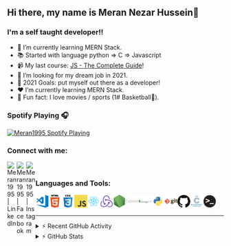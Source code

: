 ## Hi there, my name is Meran Nezar Hussein👋

### I'm a self taught developer!!

- 🌱 I’m currently learning MERN Stack.
- 📚 Started with language python => C => Javascript
- 📹 My last course: [JS - The Complete Guide][course]!
- 🙏 I’m looking for my dream job in 2021.
- 📌 2021 Goals: put myself out there as a developer!
- ❤️ I’m currently learning MERN Stack.
- 🐑 Fun fact: I love movies / sports (1# Basketball🤣).

### Spotify Playing 🎧

[<img src="https://open.spotify.com/playlist/5KFMcPXv4POsMHk3vMzOjG?si=Np7UH-J6Q8WBocVhmKR8Yg" alt="Meran1995 Spotify Playing" width="350" />](https://open.spotify.com/user/1160971406?si=T-EwgSJJREWmHL5bvYqhuQ)

### Connect with me:

[<img align="left" alt="Meran1995 | LinkedIn" width="22px" src="https://cdn.jsdelivr.net/npm/simple-icons@v3/icons/linkedin.svg" />][linkedin]
[<img align="left" alt="Meran1995 | Facebook" width="22px" src="https://cdn.jsdelivr.net/npm/simple-icons@v3/icons/twitter.svg" />][facebook]
[<img align="left" alt="Meran1995 | Instagram" width="22px" src="https://cdn.jsdelivr.net/npm/simple-icons@v3/icons/instagram.svg" />][instagram]

<br />

### Languages and Tools:

[<img align="left" alt="Visual Studio Code" width="30px" src="https://raw.githubusercontent.com/github/explore/80688e429a7d4ef2fca1e82350fe8e3517d3494d/topics/visual-studio-code/visual-studio-code.png" />][webdevplaylist]
[<img align="left" alt="HTML5" width="30px" src="https://raw.githubusercontent.com/github/explore/80688e429a7d4ef2fca1e82350fe8e3517d3494d/topics/html/html.png" />][webdevplaylist]
[<img align="left" alt="CSS3" width="30px" src="https://raw.githubusercontent.com/github/explore/80688e429a7d4ef2fca1e82350fe8e3517d3494d/topics/css/css.png" />][cssplaylist]
[<img align="left" alt="JavaScript" width="30px" src="https://raw.githubusercontent.com/github/explore/80688e429a7d4ef2fca1e82350fe8e3517d3494d/topics/javascript/javascript.png" />][jsplaylist]
[<img align="left" alt="React" width="30px" src="https://raw.githubusercontent.com/github/explore/80688e429a7d4ef2fca1e82350fe8e3517d3494d/topics/react/react.png" />][reactplaylist]
[<img align="left" alt="Redux" width="30px" src="https://raw.githubusercontent.com/github/explore/80688e429a7d4ef2fca1e82350fe8e3517d3494d/topics/redux/redux.png" />][reactplaylist]
[<img align="left" alt="Node.js" width="30px" src="https://raw.githubusercontent.com/github/explore/80688e429a7d4ef2fca1e82350fe8e3517d3494d/topics/nodejs/nodejs.png" />][webdevplaylist]
[<img align="left" alt="Express" width="30px" src="https://raw.githubusercontent.com/github/explore/80688e429a7d4ef2fca1e82350fe8e3517d3494d/topics/express/express.png" />][webdevplaylist]
[<img align="left" alt="MongoDB" width="30px" src="https://raw.githubusercontent.com/github/explore/80688e429a7d4ef2fca1e82350fe8e3517d3494d/topics/mongodb/mongodb.png" />][webdevplaylist]
[<img align="left" alt="Python" width="30px" src="https://raw.githubusercontent.com/github/explore/80688e429a7d4ef2fca1e82350fe8e3517d3494d/topics/python/python.png" />][webdevplaylist]
[<img align="left" alt="Git" width="30px" src="https://raw.githubusercontent.com/github/explore/80688e429a7d4ef2fca1e82350fe8e3517d3494d/topics/git/git.png" />][webdevplaylist]
[<img align="left" alt="GitHub" width="30px" src="https://raw.githubusercontent.com/github/explore/78df643247d429f6cc873026c0622819ad797942/topics/github/github.png" />][webdevplaylist]
[<img align="left" alt="C" width="30px" src="https://raw.githubusercontent.com/github/explore/80688e429a7d4ef2fca1e82350fe8e3517d3494d/topics/c/c.png" />][webdevplaylist]
[<img align="left" alt="Terminal" width="30px" src="https://raw.githubusercontent.com/github/explore/80688e429a7d4ef2fca1e82350fe8e3517d3494d/topics/terminal/terminal.png" />][webdevplaylist]

<br />
<br />

---

<details>
  <summary> ⚡ Recent GitHub Activity </summary>
  
<!--START_SECTION:activity-->
1. 👢 First Big Project [ ](https://github.com/Meran1995/Project-place) in [Project-place](https://github.com/Meran1995/Project-place)

2. 📚 Big Course [ ](https://github.com/Meran1995/JS-course) in [JS-course](https://github.com/Meran1995/JS-course)

3. 🖱️ Click Project [ ](https://github.com/Meran1995/clickGame) in [clickGame](https://github.com/Meran1995/clickGame)

4. 🎉 Trainingship School of Codam [ ](https://github.com/Meran1995/Codam) in [Codam](https://github.com/Meran1995/Codam)

5. 🔨 Peilen-App [ ](https://github.com/Meran1995/Peilen-App) in [Peilen-App](https://github.com/Meran1995/Peilen-App)
<!--END_SECTION:activity-->

</details>

<details>
  <summary> ⚡ GitHub Stats</summary>

  <img align="left" alt="Meran1995's GitHub Stats" src="https://github-readme-stats.codestackr.vercel.app/api?username=Meran1995&show_icons=true&hide_border=true" />

</details>

[course]: https://www.udemy.com/course/javascript-the-complete-guide-2020-beginner-advanced/
[instagram]: https://www.instagram.com/merantje95/
[facebook]: https://www.facebook.com/meran.ahmed.31/
[linkedin]: https://www.linkedin.com/in/meran-nezar-hussein-203079151/

[webdevplaylist]: https://www.youtube.com/playlist?list=PLkwxH9e_vrAJ0WbEsFA9W3I1W-g_BTsbt
[jsplaylist]: https://www.youtube.com/playlist?list=PLkwxH9e_vrALRJKu7wfXby3MKeflhTu6B
[cssplaylist]: https://www.youtube.com/playlist?list=PLkwxH9e_vrALSdvZuEh6gqQdmDoDIoqz4
[reactplaylist]: https://www.youtube.com/playlist?list=PLkwxH9e_vrAK4TdffpxKY3QGyHCpxFcQ0

